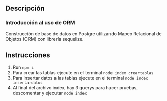 ## Descripción
### Introducción al uso de ORM
Construcción de base de datos en Postgre utilizando Mapeo Relacional de Objetos (ORM) con librería sequelize.

## Instrucciones
1. Run ``` npm i ```
2. Para crear las tablas ejecute en el terminal ``` node index creartablas ``` 
3. Para insertar datos a las tablas ejecute en el terminal ``` node index insertardatos ```
4. Al final del archivo index, hay 3 querys para hacer pruebas, descomentar y ejecutar ``` node index ```
